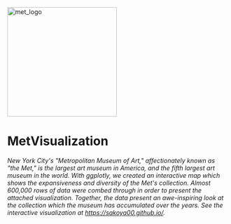 <img src = "https://seeklogo.com/images/M/metropolitan-art-museum-logo-3B8686F789-seeklogo.com.png" height= 250 title= "met_logo">

# MetVisualization

*New York City's "Metropolitan Museum of Art," affectionately known as "the Met," is the largest art museum in America, and the fifth largest art museum in the world. With ggplotly, we created an interactive map which shows the expansiveness and diversity of the Met's collection. Almost 600,000 rows of data were combed through in order to present the attached visualization. Together, the data present an awe-inspiring look at the collection which the museum has accumulated over the years. See the interactive visualization at https://sakoya00.github.io/.*
